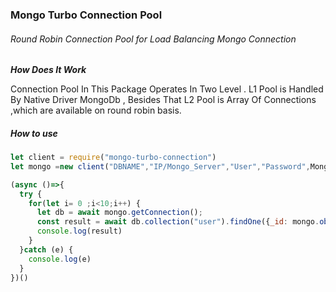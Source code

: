 ### Mongo Turbo Connection Pool
###### Round Robin Connection Pool for Load Balancing Mongo Connection 

***How Does It Work***

Connection Pool In This Package Operates In Two Level .
L1 Pool is Handled By Native Driver MongoDb  ‌, Besides That L2 Pool is Array Of Connections ,which  are  available on round robin basis. 


##### How to use
```js
let client = require("mongo-turbo-connection")
let mongo =new client("DBNAME","IP/Mongo_Server","User","Password",Mongo_PORT,L1POOL,L2POOL);

(async ()=>{
  try {
    for(let i= 0 ;i<10;i++) {
      let db = await mongo.getConnection();
      const result = await db.collection("user").findOne({_id: mongo.objectID('5ef9a136fb25d11a39ba3f93')});
      console.log(result)
    }
  }catch (e) {
    console.log(e)
  }
})()

```